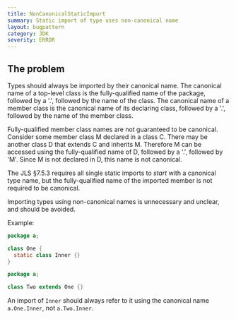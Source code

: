 ```yaml
---
title: NonCanonicalStaticImport
summary: Static import of type uses non-canonical name
layout: bugpattern
category: JDK
severity: ERROR
---
```


<!--
*** AUTO-GENERATED, DO NOT MODIFY ***
To make changes, edit the @BugPattern annotation or the explanation in docs/bugpattern.
-->

## The problem
Types should always be imported by their canonical name. The canonical name of
a top-level class is the fully-qualified name of the package, followed by a
'.', followed by the name of the class. The canonical name of a member class is
the canonical name of its declaring class, followed by a '.', followed by the
name of the member class.

Fully-qualified member class names are not guaranteed to be canonical.
Consider some member class M declared in a class C. There may be another class
D that extends C and inherits M.  Therefore M can be accessed using the
fully-qualified name of D, followed by a '.', followed by 'M'. Since M is not
declared in D, this name is not canonical.

The JLS §7.5.3 requires all single static imports to *start* with a canonical
type name, but the fully-qualified name of the imported member is not required
to be canonical.

Importing types using non-canonical names is unnecessary and unclear, and
should be avoided.

Example:

```java
package a;

class One {
  static class Inner {}
}
```

```java
package a;

class Two extends One {}
```

An import of `Inner` should always refer to it using the canonical name
`a.One.Inner`, not `a.Two.Inner`.

